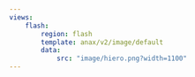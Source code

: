 ```yaml
---
views:
    flash:
        region: flash
        template: anax/v2/image/default
        data:
            src: "image/hiero.png?width=1100"
---
```

